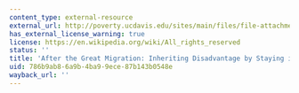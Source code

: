 ```yaml
---
content_type: external-resource
external_url: http://poverty.ucdavis.edu/sites/main/files/file-attachments/policy_brief_sharkey_migration.pdf
has_external_license_warning: true
license: https://en.wikipedia.org/wiki/All_rights_reserved
status: ''
title: 'After the Great Migration: Inheriting Disadvantage by Staying in Place'
uid: 786b9ab8-6a9b-4ba9-9ece-87b143b0548e
wayback_url: ''
---
```

